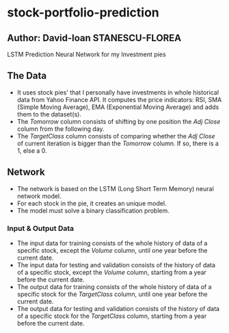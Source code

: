 # stock-portfolio-prediction
## Author: David-Ioan STANESCU-FLOREA
LSTM Prediction Neural Network for my Investment pies

## The Data
 - It uses stock pies' that I personally have investments in whole historical data from Yahoo Finance API. It computes the price indicators: RSI, SMA (Simple Moving Average), EMA (Exponential Moving Average) and adds them to the dataset(s).
 - The *Tomorrow* column consists of shifting by one position the *Adj Close* column from the following day.
 - The *TargetClass* column consists of comparing whether the *Adj Close* of current iteration is bigger than the *Tomorrow* column. If so, there is a 1, else a 0.

## Network
 - The network is based on the LSTM (Long Short Term Memory) neural network  model.
 - For each stock in the pie, it creates an unique model.
 - The model must solve a binary classification problem.

### Input & Output Data
 - The input data for training consists of the whole history of data of a specific stock, except the *Volume* column, until one year before the current date.
 - The input data for testing and validation consists of the history of data of a specific stock, except the *Volume* column, starting from a year before the current date.
 - The output data for training consists of the whole history of data of a specific stock for the *TargetClass* column, until one year before the current date.
 - The output data for testing and validation consists of the history of data of a specific stock for the *TargetClass* column, starting from a year before the current date.